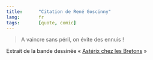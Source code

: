 ```yaml
---
title:      "Citation de René Goscinny"
lang:       fr
tags:       [quote, comic]
---
```


> A vaincre sans péril, on évite des ennuis !


Extrait de la bande dessinée « [Astérix chez les Bretons](http://www.amazon.fr/exec/obidos/ASIN/2012101402/phpheaven-21) »

